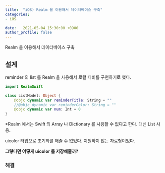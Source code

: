 ```yaml
---
title:  "iOS) Realm 을 이용해서 데이터베이스 구축"
categories:
- iOS

date:   2021-05-04 15:30:00 +0900
author_profile: false
---
```

Realm 을 이용해서 데이터베이스 구축

## 설계
reminder 의 list 를 Realm 을 사용해서 로컬 디비를 구현하기로 했다.

```swift
import RealmSwift

class ListModel: Object {
    @objc dynamic var reminderTitle: String = ""
    //@objc dynamic var reminderColor: String = ""
    @objc dynamic var num: Int = 0
}
```
*Realm 에서는 Swift 의 Array 나 Dictionary 를 사용할 수 없다고 한다. 대신 List 사용.

uicolor 타입으로 초기화를 해줄 수 없었다. 지원하지 않는 자료형이었다.

**그렇다면 어떻게 uicolor 를 저장해줄까?**

### 해결



